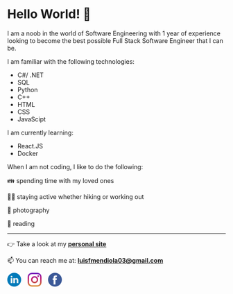 # Hello World! 👋

I am a noob in the world of Software Engineering with 1 year of experience looking to become the best possible Full Stack Software Engineer that I can be.

I am familiar with the following technologies:
- C#/ .NET
- SQL
- Python
- C++
- HTML
- CSS
- JavaScipt

I am currently learning:
- React.JS
- Docker

When I am not coding, I like to do the following:

👪 spending time with my loved ones

🏋️‍♂️ staying active whether hiking or working out

📸 photography

📖 reading


---

👉 Take a look at my **[personal site](https://luismendiola.com)**

📫 You can reach me at: **<luisfmendiola03@gmail.com>**

[![linkedin](/linkedin.png)](https://www.linkedin.com/in/luis-mendiola03/) &ensp; [![instagram](/instagram.png)](https://www.instagram.com/luiiis_shoots/)  &ensp; [![facebook](/facebook.png)](https://facebook.com/luis.f.mendiola.98/)

